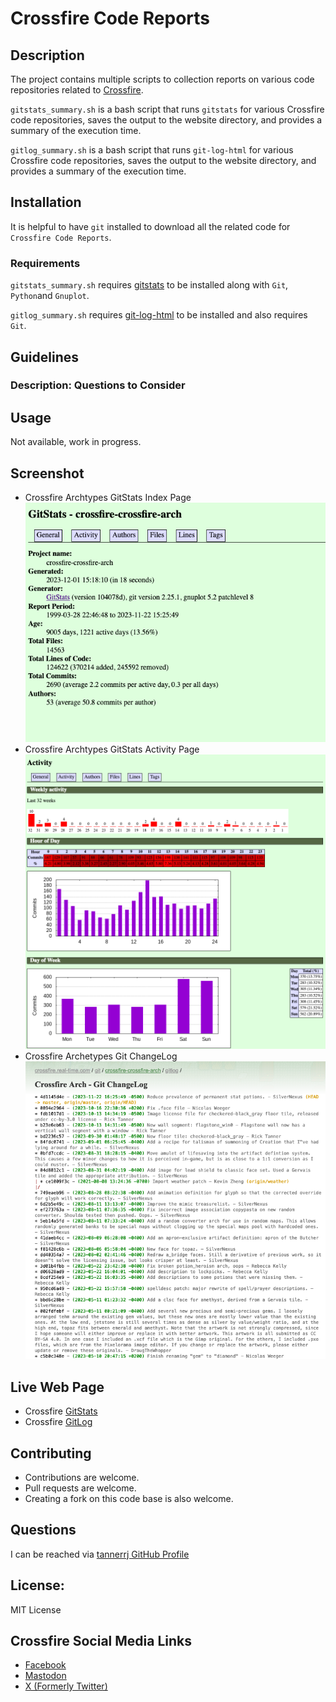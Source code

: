 # Crossfire Code Reports

## Description

The project contains multiple scripts to collection reports on various code repositories related to [Crossfire](https://sourceforge.net/projects/crossfire/).

`gitstats_summary.sh` is a bash script that runs `gitstats` for various Crossfire code repositories, saves the output to the website directory, and provides a summary of the execution time.

`gitlog_summary.sh` is a bash script that runs `git-log-html` for various Crossfire code repositories, saves the output to the website directory, and provides a summary of the execution time.

## Installation

It is helpful to have `git` installed to download all the related code for `Crossfire Code Reports`.

### Requirements

`gitstats_summary.sh` requires [gitstats](https://github.com/ari3s/gitstats) to be installed along with `Git`, `Python`and `Gnuplot`.

`gitlog_summary.sh` requires [git-log-html](https://github.com/dhamidi/git-log-html) to be installed and also requires `Git`.

## Guidelines

### Description: Questions to Consider


## Usage

Not available, work in progress.

## Screenshot

* Crossfire Archtypes GitStats Index Page
![Crossfire Archtypes GitStats Index Page](images/GitStats-crossfire-crossfire-arch.png)
* Crossfire Archtypes GitStats Activity Page
![Crossfire Archtypes GitStats Activity Page](images/GitStats-crossfire-crossfire-arch_activity.png)
* Crossfire Archetypes Git ChangeLog
![Crossfire Archetypes Git ChangeLog](images/Crossfire-Arch-Git_ChangeLog.png)

## Live Web Page

 * Crossfire [GitStats](https://crossfire.real-time.com/git/gitstats/index.html)
 * Crossfire [GitLog](https://crossfire.real-time.com/git/gitlog/index.html)

## Contributing

 * Contributions are welcome.
 * Pull requests are welcome.
 * Creating a fork on this code base is also welcome.

## Questions

I can be reached via [tannerrj GitHub Profile](https://github.com/tannerrj)

## License:

MIT License

## Crossfire Social Media Links

 * [Facebook](https://www.facebook.com/crossfireproject/)
 * [Mastodon](https://mastodon.social/@crossfiremrpg)
 * [X (Formerly Twitter)](https://twitter.com/crossfiremrpg/)